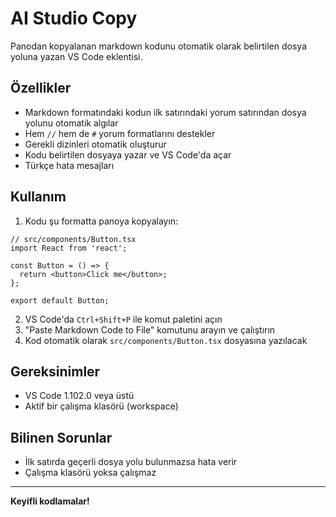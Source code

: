 # AI Studio Copy

Panodan kopyalanan markdown kodunu otomatik olarak belirtilen dosya yoluna yazan VS Code eklentisi.

## Özellikler

- Markdown formatındaki kodun ilk satırındaki yorum satırından dosya yolunu otomatik algılar
- Hem `//` hem de `#` yorum formatlarını destekler
- Gerekli dizinleri otomatik oluşturur
- Kodu belirtilen dosyaya yazar ve VS Code'da açar
- Türkçe hata mesajları

## Kullanım

1. Kodu şu formatta panoya kopyalayın:
```
// src/components/Button.tsx
import React from 'react';

const Button = () => {
  return <button>Click me</button>;
};

export default Button;
```

2. VS Code'da `Ctrl+Shift+P` ile komut paletini açın
3. "Paste Markdown Code to File" komutunu arayın ve çalıştırın
4. Kod otomatik olarak `src/components/Button.tsx` dosyasına yazılacak

## Gereksinimler

- VS Code 1.102.0 veya üstü
- Aktif bir çalışma klasörü (workspace)

## Bilinen Sorunlar

- İlk satırda geçerli dosya yolu bulunmazsa hata verir
- Çalışma klasörü yoksa çalışmaz

---

**Keyifli kodlamalar!**